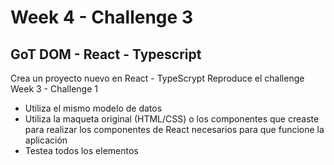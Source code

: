 # Week 4 - Challenge 3

## GoT DOM - React - Typescript

Crea un proyecto nuevo en React - TypeScrypt
Reproduce el challenge Week 3 - Challenge 1

- Utiliza el mismo modelo de datos
- Utiliza la maqueta original (HTML/CSS) o los componentes que creaste para realizar los componentes de React necesarios para que funcione la aplicación
- Testea todos los elementos